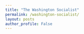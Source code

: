 ```yaml
---
title: "The Washington Socialist"
permalink: /washington-socialist/
layout: posts
author_profile: False
---
```

